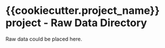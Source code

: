{{cookiecutter.project_name}} project - Raw Data Directory
===========

Raw data could be placed here.